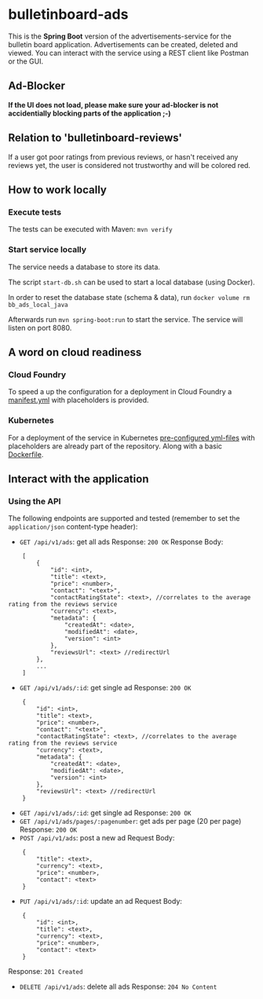 # bulletinboard-ads
This is the **Spring Boot** version of the advertisements-service for the bulletin board application.
Advertisements can be created, deleted and viewed.
You can interact with the service using a REST client like Postman or the GUI.

## Ad-Blocker
**If the UI does not load, please make sure your ad-blocker is not accidentially blocking parts of the application ;-)**

## Relation to 'bulletinboard-reviews'
If a user got poor ratings from previous reviews, or hasn't received any reviews yet, the user is considered not trustworthy and will be colored red.

## How to work locally
### Execute tests
The tests can be executed with Maven: `mvn verify`

### Start service locally
The service needs a database to store its data.

The script `start-db.sh` can be used to start a local database (using Docker).

In order to reset the database state (schema & data), run `docker volume rm bb_ads_local_java`

Afterwards run `mvn spring-boot:run` to start the service.
The service will listen on port 8080.

## A word on cloud readiness

### Cloud Foundry
To speed a up the configuration for a deployment in Cloud Foundry a [manifest.yml](manifest.yml) with placeholders is provided.

### Kubernetes
For a deployment of the service in Kubernetes [pre-configured yml-files](.k8s) with placeholders are already part of the repository.
Along with a basic [Dockerfile](Dockerfile).

## Interact with the application

### Using the API
The following endpoints are supported and tested (remember to set the `application/json` content-type header):
- `GET /api/v1/ads`: get all ads
  Response: `200 OK`
  Response Body:
```
    [
        {
            "id": <int>,
            "title": <text>,
            "price": <number>,
            "contact": "<text>",
            "contactRatingState": <text>, //correlates to the average rating from the reviews service
            "currency": <text>,
            "metadata": {
                "createdAt": <date>,
                "modifiedAt": <date>,
                "version": <int>
            },
            "reviewsUrl": <text> //redirectUrl
        },
        ...
    ]
```
- `GET /api/v1/ads/:id`: get single ad
  Response: `200 OK`
```
    {
        "id": <int>,
        "title": <text>,
        "price": <number>,
        "contact": "<text>",
        "contactRatingState": <text>, //correlates to the average rating from the reviews service
        "currency": <text>,
        "metadata": {
            "createdAt": <date>,
            "modifiedAt": <date>,
            "version": <int>
        },
        "reviewsUrl": <text> //redirectUrl
    }
```
- `GET /api/v1/ads/:id`: get single ad
  Response: `200 OK`
- `GET /api/v1/ads/pages/:pagenumber`: get ads per page (20 per page)
  Response: `200 OK`
- `POST /api/v1/ads`: post a new ad
  Request Body:
```
    {
        "title": <text>,
        "currency": <text>,
        "price": <number>,
        "contact": <text>
    }
```
- `PUT /api/v1/ads/:id`: update an ad
  Request Body:
```
    {
        "id": <int>,
        "title": <text>,
        "currency": <text>,
        "price": <number>,
        "contact": <text>
    }
```
  Response: `201 Created`
- `DELETE /api/v1/ads`: delete all ads
  Response: `204 No Content`

